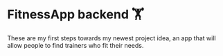 # FitnessApp backend 🏋️

These are my first steps towards my newest project idea, an app that will allow people
to find trainers who fit their needs.
